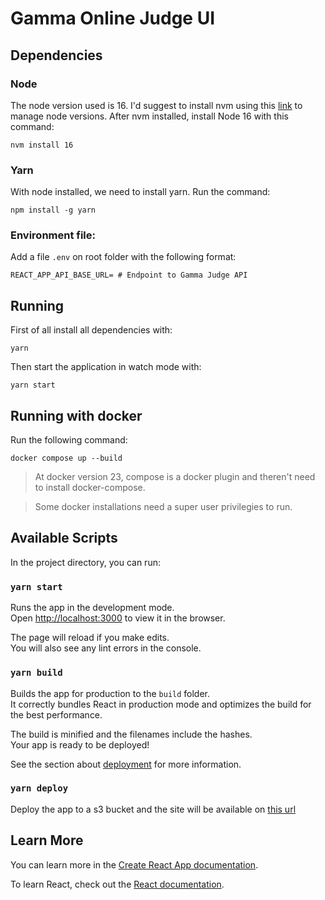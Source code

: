 # Gamma Online Judge UI

## Dependencies

### Node

The node version used is 16. I'd suggest to install nvm using this [link](https://heynode.com/tutorial/install-nodejs-locally-nvm/) to manage node versions. After nvm installed, install Node 16 with this command:

```shell
nvm install 16
```

### Yarn

With node installed, we need to install yarn. Run the command:
```shell
npm install -g yarn
```

### Environment file:

Add a file `.env` on root folder with the following format:
```shell
REACT_APP_API_BASE_URL= # Endpoint to Gamma Judge API
```

## Running

First of all install all dependencies with:
```shell
yarn
```

Then start the application in watch mode with:
```shell
yarn start
```

## Running with docker

Run the following command: 
```shell
docker compose up --build
```
> At docker version 23, compose is a docker plugin and theren't need to install docker-compose.

> Some docker installations need a super user privilegies to run.

## Available Scripts

In the project directory, you can run:

### `yarn start`

Runs the app in the development mode.\
Open [http://localhost:3000](http://localhost:3000) to view it in the browser.

The page will reload if you make edits.\
You will also see any lint errors in the console.

### `yarn build`

Builds the app for production to the `build` folder.\
It correctly bundles React in production mode and optimizes the build for the best performance.

The build is minified and the filenames include the hashes.\
Your app is ready to be deployed!

See the section about [deployment](https://facebook.github.io/create-react-app/docs/deployment) for more information.

### `yarn deploy`

Deploy the app to a s3 bucket and the site will be available on [this url](http://gama-judge-poc.s3-website-sa-east-1.amazonaws.com/) 

## Learn More

You can learn more in the [Create React App documentation](https://facebook.github.io/create-react-app/docs/getting-started).

To learn React, check out the [React documentation](https://reactjs.org/).

